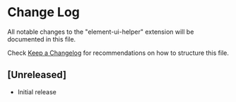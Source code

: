 # Change Log

All notable changes to the "element-ui-helper" extension will be documented in this file.

Check [Keep a Changelog](http://keepachangelog.com/) for recommendations on how to structure this file.

## [Unreleased]

- Initial release